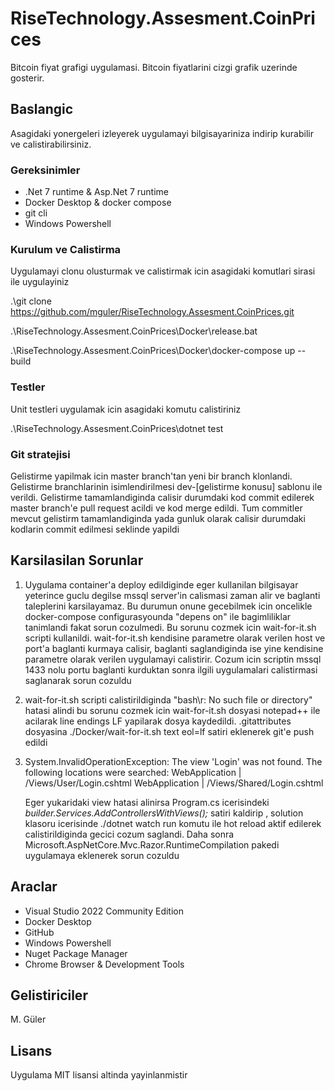# RiseTechnology.Assesment.CoinPrices

Bitcoin fiyat grafigi uygulamasi. Bitcoin fiyatlarini cizgi grafik uzerinde gosterir.

## Baslangic

Asagidaki yonergeleri izleyerek uygulamayi bilgisayariniza indirip kurabilir ve calistirabilirsiniz.
 
### Gereksinimler

- .Net 7 runtime & Asp.Net 7 runtime
- Docker Desktop & docker compose
- git cli
- Windows Powershell

### Kurulum ve Calistirma

Uygulamayi clonu olusturmak ve calistirmak icin asagidaki komutlari sirasi ile uygulayiniz

.\git clone https://github.com/mguler/RiseTechnology.Assesment.CoinPrices.git

.\RiseTechnology.Assesment.CoinPrices\Docker\release.bat

.\RiseTechnology.Assesment.CoinPrices\Docker\docker-compose up --build

### Testler

Unit testleri uygulamak icin asagidaki komutu calistiriniz

.\RiseTechnology.Assesment.CoinPrices\dotnet test

### Git stratejisi

Gelistirme yapilmak icin master branch'tan yeni bir branch klonlandi. Gelistirme branchlarinin isimlendirilmesi dev-[gelistirme konusu] sablonu ile verildi. Gelistirme tamamlandiginda calisir durumdaki kod commit edilerek master branch'e pull request acildi ve kod merge edildi. Tum commitler mevcut gelistirm tamamlandiginda yada gunluk olarak calisir durumdaki kodlarin commit edilmesi seklinde yapildi

## Karsilasilan Sorunlar

1) Uygulama container'a deploy edildiginde eger kullanilan bilgisayar yeterince guclu degilse mssql server'in calismasi zaman alir ve baglanti taleplerini karsilayamaz. Bu durumun onune gecebilmek icin oncelikle docker-compose configurasyounda "depens on" ile bagimliliklar tanimlandi fakat sorun cozulmedi. Bu sorunu cozmek icin wait-for-it.sh scripti kullanildi. wait-for-it.sh kendisine parametre olarak verilen host ve port'a baglanti kurmaya calisir, baglanti saglandiginda ise yine kendisine parametre olarak verilen uygulamayi calistirir. Cozum icin scriptin mssql 1433 nolu portu baglanti kurduktan sonra ilgili uygulamalari calistirmasi saglanarak sorun cozuldu
2) wait-for-it.sh scripti calistirildiginda "bash\r: No such file or directory" hatasi alindi bu sorunu cozmek icin wait-for-it.sh dosyasi notepad++ ile acilarak line endings LF yapilarak dosya kaydedildi. .gitattributes dosyasina ./Docker/wait-for-it.sh text eol=lf satiri eklenerek git'e push edildi
3) System.InvalidOperationException: The view 'Login' was not found. The following locations were searched:
	WebApplication   |       /Views/User/Login.cshtml
	WebApplication   |       /Views/Shared/Login.cshtml 

	Eger yukaridaki view hatasi alinirsa Program.cs icerisindeki *builder.Services.AddControllersWithViews();* satiri kaldirip , solution klasoru icerisinde ./dotnet watch run komutu ile hot reload aktif edilerek calistirildiginda gecici cozum saglandi. Daha sonra Microsoft.AspNetCore.Mvc.Razor.RuntimeCompilation pakedi uygulamaya eklenerek sorun cozuldu   

## Araclar  

- Visual Studio 2022 Community Edition
- Docker Desktop
- GitHub
- Windows Powershell
- Nuget Package Manager
- Chrome Browser & Development Tools

## Gelistiriciler

M. Güler

## Lisans

Uygulama MIT lisansi altinda yayinlanmistir
